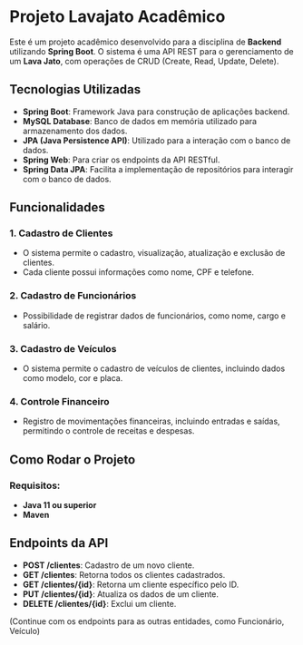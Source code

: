 # Projeto Lavajato Acadêmico

Este é um projeto acadêmico desenvolvido para a disciplina de **Backend** utilizando **Spring Boot**. O sistema é uma API REST para o gerenciamento de um **Lava Jato**, com operações de CRUD (Create, Read, Update, Delete).

## Tecnologias Utilizadas

- **Spring Boot**: Framework Java para construção de aplicações backend.
- **MySQL Database**: Banco de dados em memória utilizado para armazenamento dos dados.
- **JPA (Java Persistence API)**: Utilizado para a interação com o banco de dados.
- **Spring Web**: Para criar os endpoints da API RESTful.
- **Spring Data JPA**: Facilita a implementação de repositórios para interagir com o banco de dados.

## Funcionalidades

### 1. **Cadastro de Clientes**
- O sistema permite o cadastro, visualização, atualização e exclusão de clientes.
- Cada cliente possui informações como nome, CPF e telefone.

### 2. **Cadastro de Funcionários**
- Possibilidade de registrar dados de funcionários, como nome, cargo e salário.

### 3. **Cadastro de Veículos**
- O sistema permite o cadastro de veículos de clientes, incluindo dados como modelo, cor e placa.

### 4. **Controle Financeiro**
- Registro de movimentações financeiras, incluindo entradas e saídas, permitindo o controle de receitas e despesas.

## Como Rodar o Projeto

### Requisitos:
- **Java 11 ou superior**
- **Maven**


## Endpoints da API

- **POST /clientes**: Cadastro de um novo cliente.
- **GET /clientes**: Retorna todos os clientes cadastrados.
- **GET /clientes/{id}**: Retorna um cliente específico pelo ID.
- **PUT /clientes/{id}**: Atualiza os dados de um cliente.
- **DELETE /clientes/{id}**: Exclui um cliente.

(Continue com os endpoints para as outras entidades, como Funcionário, Veículo)



